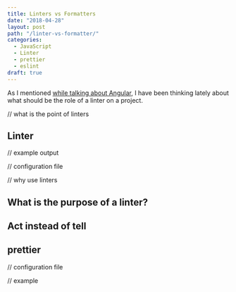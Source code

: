 ```yaml
---
title: Linters vs Formatters
date: "2018-04-28"
layout: post
path: "/linter-vs-formatter/"
categories:
  - JavaScript
  - Linter
  - prettier
  - eslint
draft: true
---
```


As I mentioned [while talking about Angular](angular-from-react-part1/#linting), I have been thinking lately about what should be the role of a linter on a project.

// what is the point of linters

## Linter

// example output

// configuration file

// why use linters

## What is the purpose of a linter?


## Act instead of tell


## prettier

// configuration file

// example
